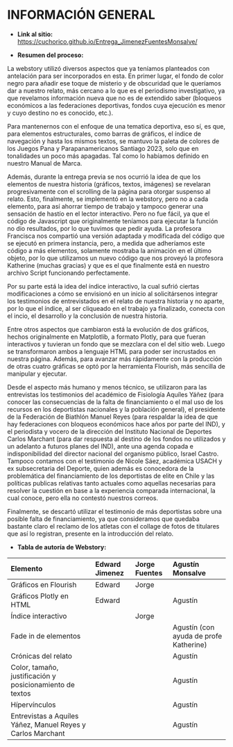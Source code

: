 # INFORMACIÓN GENERAL

* **Link al sitio:** https://cuchorico.github.io/Entrega_JimenezFuentesMonsalve/

* **Resumen del proceso:**

La webstory utilizó diversos aspectos que ya teníamos planteados con antelación para ser incorporados en esta. En primer lugar, el fondo de color negro para añadir ese toque de misterio y de obscuridad que le queríamos dar a nuestro relato, más cercano a lo que es el periodismo investigativo, ya que revelamos información nueva que no es de extendido saber (bloqueos económicos a las federaciones deportivas, fondos cuya ejecución es menor y cuyo destino no es conocido, etc.). 

Para mantenernos con el enfoque de una tematica deportiva, eso sí, es que, para elementos estructurales, como barras de gráficos, el índice de navegación y hasta los mismos textos, se mantuvo la paleta de colores de los Juegos Pana y Parapanamericanos Santiago 2023, solo que en tonalidades un poco más apagadas. Tal como lo habíamos definido en nuestro Manual de Marca.

Además, durante la entrega previa se nos ocurrió la idea de que los elementos de nuestra historia (gráficos, textos, imágenes) se revelaran progresivamente con el scrolling de la página para otorgar suspenso al relato. Esto, finalmente, se implementó en la webstory, pero no a cada elemento, para así ahorrar tiempo de trabajo y tampoco generar una sensación de hastío en el lector interactivo. Pero no fue fácil, ya que el código de Javascript que originalmente teníamos para ejecutar la función no dio resultados, por lo que tuvimos que pedir ayuda. La profesora Francisca nos compartió una versión adaptada y modificada del código que se ejecutó en primera instancia, pero, a medida que adheríamos este código a más elementos, solamente mostraba la animación en el último objeto, por lo que utilizamos un nuevo código que nos proveyó la profesora Katherine (muchas gracias) y que es el que finalmente está en nuestro archivo Script funcionando perfectamente.

Por su parte está la idea del índice interactivo, la cual sufrió ciertas modificaciones a cómo se envisionó en un inicio al solicitársenos integrar los testimonios de entrevistados en el relato de nuestra historia y no aparte, por lo que el índice, al ser cliqueado en el trabajo ya finalizado, conecta con el incio, el desarrollo y la conclusión de nuestra historia.

Entre otros aspectos que cambiaron está la evolución de dos gráficos, hechos originalmente en Matplotlib, a formato Plotly, para que fueran interactivos y tuvieran un fondo que se mezclara con el del sitio web. Luego se transformaron ambos a lenguaje HTML para poder ser incrustados en nuestra página. Además, para avanzar más rápidamente con la producción de otras cuatro gráficas se optó por la herramienta Flourish, más sencilla de manipular y ejecutar.

Desde el aspecto más humano y menos técnico, se utilizaron para las entrevistas los testimonios del académico de Fisiología Aquíles Yáñez (para conocer las consecuencias de la falta de financiamiento o el mal uso de los recursos en los deportistas nacionales y la población general), el presidente de la Federación de Biathlón Manuel Reyes (para respaldar la idea de que hay federaciones con bloqueos económicos hace años por parte del IND), y el periodista y vocero de la dirección del Instituto Nacional de Deportes Carlos Marchant (para dar respuesta al destino de los fondos no utilizados y un adelanto a futuros planes del IND), ante una agenda copada e indisponibilidad del director nacional del organismo público, Israel Castro. Tampoco contamos con el testimonio de Nicole Sáez, académica USACH y ex subsecretaria del Deporte, quien además es conocedora de la problemática del financiamiento de los deportistas de elite en Chile y las políticas publicas relativas tanto actuales como aquellas necesarias para resolver la cuestión en base a la experiencia comparada internacional, la cual conoce, pero ella no contestó nuestros correos.

Finalmente, se descartó utilizar el testimonio de más deportistas sobre una posible falta de financiamiento, ya que consideramos que quedaba bastante claro el reclamo de los atletas con el collage de fotos de titulares que así lo registran, presente en la introducción del relato.

* **Tabla de autoría de Webstory:**

| Elemento | Edward Jimenez | Jorge Fuentes | Agustín Monsalve |
|:---------|:-------------|:-------------|:-------------|
| Gráficos en Flourish        |    Edward          |     Jorge         |              |
| Gráficos Plotly en HTML        |     Edward         |              |   Agustín         |
| Índice interactivo       |              |    Jorge          |              |
| Fade in de elementos |  |  | Agustín (con ayuda de profe Katherine) |
|Crónicas del relato | | |Agustín |
|Color, tamaño, justificación y posicionamiento de textos| | |Agustín |
|Hípervínculos| | |Agustín |
|Entrevistas a Aquíles Yáñez, Manuel Reyes y Carlos Marchant| | |Agustín|